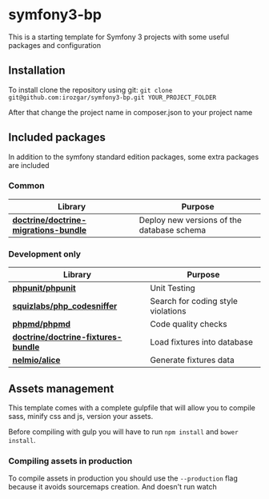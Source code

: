 symfony3-bp
===========

This is a starting template for Symfony 3 projects with some useful packages and
configuration

## Installation

To install clone the repository using git:
`git clone git@github.com:irozgar/symfony3-bp.git YOUR_PROJECT_FOLDER`

After that change the project name in composer.json to your project name

## Included packages
In addition to the symfony standard edition packages, some extra packages are included

### Common
| Library | Purpose |
|---------|---------|
|__[doctrine/doctrine-migrations-bundle](https://github.com/doctrine/DoctrineMigrationsBundle)__|Deploy new versions of the database schema|
 
### Development only
| Library | Purpose |
|---------|---------|
|__[phpunit/phpunit](https://github.com/sebastianbergmann/phpunit)__|Unit Testing|
|__[squizlabs/php_codesniffer](https://github.com/squizlabs/php_codesniffer)__|Search for coding style violations|
|__[phpmd/phpmd](https://github.com/phpmd/phpmd)__|Code quality checks|
|__[doctrine/doctrine-fixtures-bundle](https://github.com/doctrine/DoctrineFixturesBundle)__|Load fixtures into database|
|__[nelmio/alice](https://github.com/nelmio/alice)__|Generate fixtures data|

## Assets management
This template comes with a complete gulpfile that will allow you to compile sass,
minify css and js, version your assets.

Before compiling with gulp you will have to run `npm install` and `bower install`. 

### Compiling assets in production
To compile assets in production you should use the `--production` flag because it avoids sourcemaps
creation. And doesn't run watch
